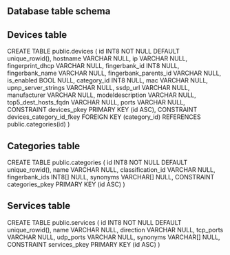 ## Database table schema

## Devices table

CREATE TABLE public.devices (
  id INT8 NOT NULL DEFAULT unique_rowid(),
  hostname VARCHAR NULL,
  ip VARCHAR NULL,
  fingerprint_dhcp VARCHAR NULL,
  fingerbank_id INT8 NULL,
  fingerbank_name VARCHAR NULL,
  fingerbank_parents_id VARCHAR NULL,
  is_enabled BOOL NULL,
  category_id INT8 NULL,
  mac VARCHAR NULL,
  upnp_server_strings VARCHAR NULL,
  ssdp_url VARCHAR NULL,
  manufacturer VARCHAR NULL,
  modeldescription VARCHAR NULL,
  top5_dest_hosts_fqdn VARCHAR NULL,
  ports VARCHAR NULL,
  CONSTRAINT devices_pkey PRIMARY KEY (id ASC),
  CONSTRAINT devices_category_id_fkey FOREIGN KEY (category_id) REFERENCES public.categories(id)
)


## Categories table

CREATE TABLE public.categories (
  id INT8 NOT NULL DEFAULT unique_rowid(),
  name VARCHAR NULL,
  classification_id VARCHAR NULL,
  fingerbank_ids INT8[] NULL,
  synonyms VARCHAR[] NULL,
  CONSTRAINT categories_pkey PRIMARY KEY (id ASC)
)


## Services table

CREATE TABLE public.services (
  id INT8 NOT NULL DEFAULT unique_rowid(),
  name VARCHAR NULL,
  direction VARCHAR NULL,
  tcp_ports VARCHAR NULL,
  udp_ports VARCHAR NULL,
  synonyms VARCHAR[] NULL,
  CONSTRAINT services_pkey PRIMARY KEY (id ASC)
)